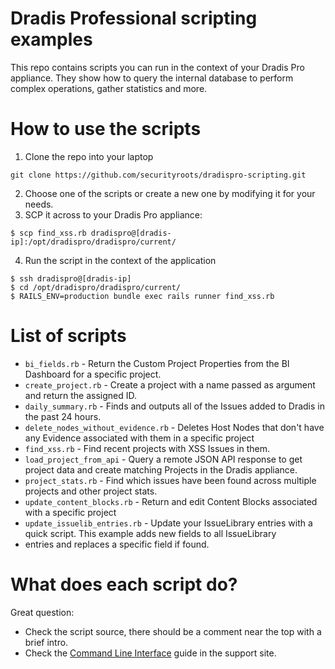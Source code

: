 # Dradis Professional scripting examples

This repo contains scripts you can run in the context of your Dradis Pro appliance. They show how to query the internal database to perform complex operations, gather statistics and more.


# How to use the scripts

1. Clone the repo into your laptop

```
git clone https://github.com/securityroots/dradispro-scripting.git
```

2. Choose one of the scripts or create a new one by modifying it for your needs.
3. SCP it across to your Dradis Pro appliance:

```
$ scp find_xss.rb dradispro@[dradis-ip]:/opt/dradispro/dradispro/current/
```

4. Run the script in the context of the application

```
$ ssh dradispro@[dradis-ip]
$ cd /opt/dradispro/dradispro/current/
$ RAILS_ENV=production bundle exec rails runner find_xss.rb
```

# List of scripts

* `bi_fields.rb` - Return the Custom Project Properties from the BI Dashboard for a specific project.
* `create_project.rb` - Create a project with a name passed as argument and return the assigned ID.
* `daily_summary.rb` - Finds and outputs all of the Issues added to Dradis in the past 24 hours.
* `delete_nodes_without_evidence.rb` - Deletes Host Nodes that don't have any Evidence associated with them in a specific project
* `find_xss.rb` - Find recent projects with XSS Issues in them.
* `load_project_from_api` - Query a remote JSON API response to get project data and create matching Projects in the Dradis appliance.
* `project_stats.rb` - Find which issues have been found across multiple projects and other project stats.
* `update_content_blocks.rb` - Return and edit Content Blocks associated with a specific project
* `update_issuelib_entries.rb` - Update your IssueLibrary entries with a quick script. This example adds new fields to all IssueLibrary 
* entries and replaces a specific field if found. 

# What does each script do?

Great question:

* Check the script source, there should be a comment near the top with a brief intro.
* Check the [Command Line Interface](http://securityroots.com/dradispro/support/guides/command_line/) guide in the support site.
